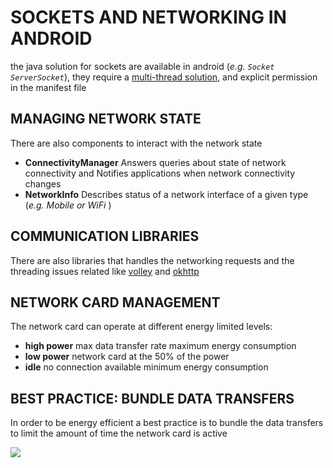 # SOCKETS AND NETWORKING IN ANDROID

the java solution for sockets are available in android (*e.g. `Socket` `ServerSocket`*), they require a [multi-thread solution](ASYNCHRONOUS_TECHNIQUES.md), and explicit permission in the manifest file

## MANAGING NETWORK STATE

There are also components to interact with the network state

- **ConnectivityManager** Answers queries about state of network connectivity and Notifies applications when network connectivity changes
- **NetworkInfo** Describes status of a network interface of a given type (*e.g. Mobile or WiFi* )

## COMMUNICATION LIBRARIES

There are also libraries that handles the networking requests and the threading issues related like [volley](https://google.github.io/volley/) and [okhttp](https://square.github.io/okhttp/)

## NETWORK CARD MANAGEMENT

The network card can operate at different energy limited levels:

- **high power** max data transfer rate maximum energy consumption
- **low power** network card at the 50% of the power
- **idle** no connection available minimum energy consumption

## BEST PRACTICE: BUNDLE DATA TRANSFERS

In order to be energy efficient a best practice is to bundle the data transfers to limit the amount of time the network card is active

![](Pasted%20image%2020240618124220.png)